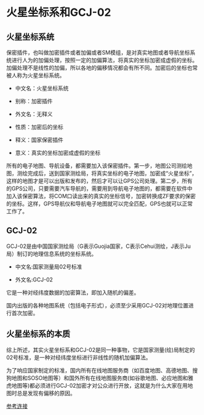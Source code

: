 # **火星坐标系和GCJ-02**



## 火星坐标系统

保密插件，也叫做加密插件或者加偏或者SM模组，是对真实地图或者导航坐标系统进行人为的加偏处理，按照一定的加偏算法，将真实的坐标加密成虚假的坐标。加偏处理不是线性的加偏，所以各地的偏移情况都会有所不同。加密后的坐标也常被人称为火星坐标系统。

* 中文名：火星坐标系统

* 别称：加密插件

* 外文名：无释义

* 性质：加密后的坐标

* 释义：国家保密插件

* 意义：真实的坐标加密成虚假的坐标

所有的电子地图、导航设备，都需要加入该保密插件。第一步，地图公司测绘地图，测绘完成后，送到国家测绘局，将真实坐标的电子地图，加密成“火星坐标”，这样的地图才是可以出版和发布的，然后才可以让GPS公司处理。第二步，所有的GPS公司，只要需要汽车导航的，需要用到导航电子地图的，都需要在软件中加入该保密算法，将COM口读出来的真实的坐标信号，加密转换成ZF要求的保密的坐标。这样，GPS导航仪和导航电子地图就可以完全匹配，GPS也就可以正常工作了。

## GCJ-02

GCJ-02是由中国国家测绘局（G表示Guojia国家，C表示Cehui测绘，J表示Ju局）制订的地理信息系统的坐标系统。

* 中文名:国家测量局02号标准

* 外文名:GCJ-02

它是一种对经纬度数据的加密算法，即加入随机的偏差。

国内出版的各种地图系统（包括电子形式），必须至少采用GCJ-02对地理位置进行首次加密。



## 火星坐标系的本质

综上所述，其实火星坐标系和GCJ-02是同一种事物，它是国家测量(绘)局制定的02号标准，是一种对经纬度坐标进行非线性的随机加偏算法。

为了响应国家制定的标准，国内所有在线地图服务商（如百度地图、高德地图、搜狗地图和SOSO地图等）和国外所有在线地图服务商(如谷歌地图、必应地图和雅虎地图等)都必须进行GCJ-02加密才对公众进行开放，这就是为什么大家在用地图时总是发现有偏移的原因。



[参考连接](https://blog.csdn.net/mrib/article/details/78032562?ops_request_misc=&request_id=&biz_id=102&spm=1018.2226.3001.4187)
